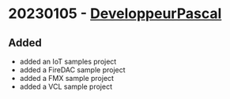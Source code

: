 # 20230105 - [DeveloppeurPascal](https://github.com/DeveloppeurPascal)

## Added

* added an IoT samples project
* added a FireDAC sample project
* added a FMX sample project
* added a VCL sample project
